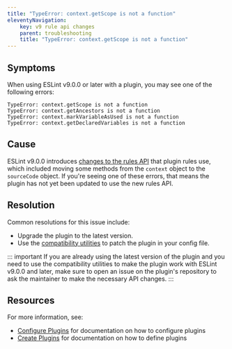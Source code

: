 ```yaml
---
title: "TypeError: context.getScope is not a function"
eleventyNavigation:
    key: v9 rule api changes
    parent: troubleshooting
    title: "TypeError: context.getScope is not a function"
---
```


## Symptoms

When using ESLint v9.0.0 or later with a plugin, you may see one of the following errors:

```plaintext
TypeError: context.getScope is not a function
TypeError: context.getAncestors is not a function
TypeError: context.markVariableAsUsed is not a function
TypeError: context.getDeclaredVariables is not a function
```

## Cause

ESLint v9.0.0 introduces [changes to the rules API](https://eslint.org/blog/2023/09/preparing-custom-rules-eslint-v9/) that plugin rules use, which included moving some methods from the `context` object to the `sourceCode` object. If you're seeing one of these errors, that means the plugin has not yet been updated to use the new rules API.

## Resolution

Common resolutions for this issue include:

-   Upgrade the plugin to the latest version.
-   Use the [compatibility utilities](https://eslint.org/blog/2024/05/eslint-compatibility-utilities/) to patch the plugin in your config file.

::: important
If you are already using the latest version of the plugin and you need to use the compatibility utilities to make the plugin work with ESLint v9.0.0 and later, make sure to open an issue on the plugin's repository to ask the maintainer to make the necessary API changes.
:::

## Resources

For more information, see:

-   [Configure Plugins](../configure/plugins) for documentation on how to configure plugins
-   [Create Plugins](../../extend/plugins#configs-in-plugins) for documentation on how to define plugins
